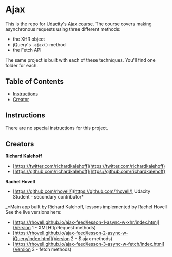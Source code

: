 # Ajax

This is the repo for [Udacity's Ajax course](). The course covers making asynchronous requests using three different methods:

* the XHR object
* jQuery's `.ajax()` method
* the Fetch API

The same project is built with each of these techniques. You'll find one folder for each.

## Table of Contents

* [Instructions](#instructions)
* [Creator](#creators)

## Instructions

There are no special instructions for this project.

## Creators

**Richard Kalehoff**

* [https://twitter.com/richardkalehoff](https://twitter.com/richardkalehoff)
* [https://github.com/richardkalehoff](https://github.com/richardkalehoff)

**Rachel Hovell**
* [https://github.com/rhovell/](https://github.com/rhovell/) Udacity Student - secondary contributor*

_*Main app built by Richard Kalehoff, lessons implemented by Rachel Hovell
See the live versions here:

* [https://rhovell.github.io/ajax-feed/lesson-1-async-w-xhr/index.html](Version 1 - XMLHttpRequest methods)
* [https://rhovell.github.io/ajax-feed/lesson-2-async-w-jQuery/index.html](Version 2 - $.ajax methods)
* [https://rhovell.github.io/ajax-feed/lesson-3-async-w-fetch/index.html](Version 3 - fetch methods)
